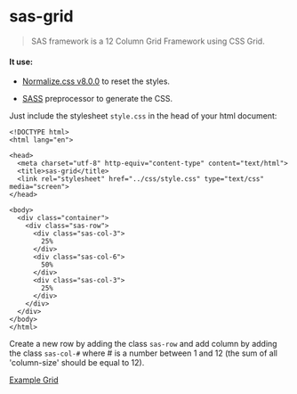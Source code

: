 # sas-grid
> SAS framework is a 12 Column Grid Framework using CSS Grid.

#### It use:

* [Normalize.css v8.0.0](https://necolas.github.io/normalize.css/) to reset the styles.

* [SASS](http://sass-lang.com/) preprocessor to generate the CSS.

Just include the stylesheet ```style.css``` in the head of your html document:
```
<!DOCTYPE html>
<html lang="en">

<head>
  <meta charset="utf-8" http-equiv="content-type" content="text/html">
  <title>sas-grid</title>
  <link rel="stylesheet" href="../css/style.css" type="text/css" media="screen">
</head>

<body>
  <div class="container">
    <div class="sas-row">
      <div class="sas-col-3">
        25%
      </div>
      <div class="sas-col-6">
        50%
      </div>
      <div class="sas-col-3">
        25%
      </div>
    </div>
  </div>
</body>
</html>
```
Create a new row by adding the class ```sas-row``` and add column
by adding the class ```sas-col-#``` where # is a number between 1 and 12
(the sum of all 'column-size' should be equal to 12).

[Example Grid](https://neatdev.github.io/sas-grid/)
